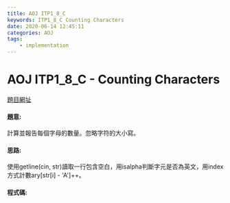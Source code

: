 ```yaml
---
title: AOJ ITP1_8_C
keywords: ITP1_8_C Counting Characters
date: 2020-06-14 12:45:11
categories: AOJ
tags:
    - implementation
---
```

# AOJ ITP1_8_C - Counting Characters
[題目網址](https://onlinejudge.u-aizu.ac.jp/courses/lesson/2/ITP1/all/ITP1_8_C)

#### 題意:
計算並報告每個字母的數量。忽略字符的大小寫。 

<!-- more -->
#### 思路:
使用getline(cin, str)讀取一行包含空白，用isalpha判斷字元是否為英文，用index方式計數ary[str[i] - 'A']++。

#### 程式碼:
<script src="https://gist.github.com/Daviswww/aec8999fda97164d2ba8a1ded029ffda.js"></script>